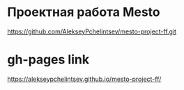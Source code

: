 # Проектная работа Mesto

https://github.com/AlekseyPchelintsev/mesto-project-ff.git

# gh-pages link

https://alekseypchelintsev.github.io/mesto-project-ff/
